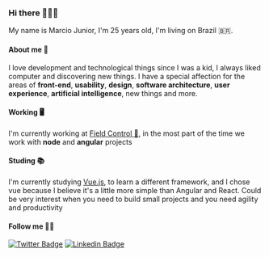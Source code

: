 ### Hi there 🧑🏻‍💻

My name is Marcio Junior, I'm 25 years old, I'm living on Brazil 🇧🇷.

#### About me 💬
I love development and technological things since I was a kid, I always liked computer and discovering new things. I have a special affection for the areas of **front-end**, **usability**, **design**, **software architecture**, **user experience**, **artificial intelligence**, new things and more.

#### Working 🖥️
I'm currently working at [Field Control 🚀](https://fieldcontrol.com), in the most part of the time we work with **node** and **angular** projects

#### Studing 📚
I'm currently studying [Vue.js](https://vuejs.org/), to learn a different framework, and I chose vue because I believe it's a little more simple than Angular and React. Could be very interest when you need to build small projects and you need agility and productivity

#### Follow me 🏃‍♂️
[![Twitter Badge](https://img.shields.io/badge/-Twitter-1ca0f1?style=flat-square&labelColor=1ca0f1&logo=twitter&logoColor=white&link=https://twitter.com/marciofmjr)](https://twitter.com/marciofmjr)
[![Linkedin Badge](https://img.shields.io/badge/-LinkedIn-blue?style=flat-square&logo=Linkedin&logoColor=white&link=https://www.linkedin.com/in/marciofmjr)](https://www.linkedin.com/in/marciofmjr)

